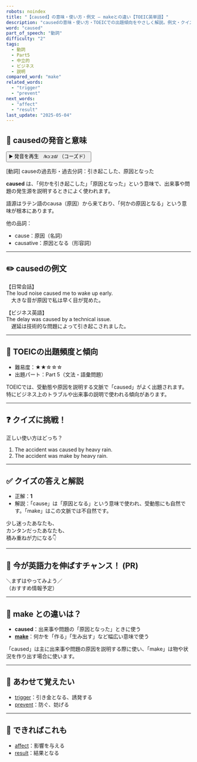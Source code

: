 ```yaml
---
robots: noindex
title: "【caused】の意味・使い方・例文 ― makeとの違い【TOEIC英単語】"
description: "causedの意味・使い方・TOEICでの出題傾向をやさしく解説。例文・クイズ付きでmakeとの違いもわかりやすく学べます。"
word: "caused"
part_of_speech: "動詞"
difficulty: "2"
tags:
  - 動詞
  - Part5
  - 中立的
  - ビジネス
  - 説明
compared_word: "make"
related_words:
  - "trigger"
  - "prevent"
next_words:
  - "affect"
  - "result"
last_update: "2025-05-04"
---
```


## 🔰 causedの発音と意味

<button class="play-audio" onclick="playTTS('caused')">
  <span class="play-audio-main">
    ▶️ 発音を再生　/kɔːzd/
  </span>
  <span class="play-audio-sub">
    （コーズド）
  </span>
</button>

[動詞] causeの過去形・過去分詞：引き起こした、原因となった

**caused** は、「何かを引き起こした」「原因となった」という意味で、出来事や問題の発生源を説明するときによく使われます。

語源はラテン語のcausa（原因）から来ており、「何かの原因となる」という意味が根本にあります。

他の品詞：  
- cause：原因（名詞）
- causative：原因となる（形容詞）

---

## ✏️ causedの例文

【日常会話】  
The loud noise caused me to wake up early.  
　大きな音が原因で私は早く目が覚めた。

【ビジネス英語】  
The delay was caused by a technical issue.  
　遅延は技術的な問題によって引き起こされました。

---

## 🎯 TOEICの出題頻度と傾向

- 難易度：★★☆☆☆
- 出題パート：Part 5（文法・語彙問題）

TOEICでは、受動態や原因を説明する文脈で「caused」がよく出題されます。特にビジネス上のトラブルや出来事の説明で使われる傾向があります。

---

## ❓ クイズに挑戦！

正しい使い方はどっち？

1. The accident was caused by heavy rain.  
2. The accident was make by heavy rain.

---

## ✅ クイズの答えと解説

- 正解：**1**
- 解説：「cause」は「原因となる」という意味で使われ、受動態にも自然です。「make」はこの文脈では不自然です。

少し迷ったあなたも、  
カンタンだったあなたも、  
積み重ねが力になる👇️

---

## 🚀 今が英語力を伸ばすチャンス！ (PR)

<div class="info-center">
＼まずはやってみよう／<br>  
（おすすめ情報予定）
</div>

---

## 🤔  make との違いは？

- **caused**：出来事や問題の「原因となった」ときに使う
- **[make](/word/make/)**：何かを「作る」「生み出す」など幅広い意味で使う

「caused」は主に出来事や問題の原因を説明する際に使い、「make」は物や状況を作り出す場合に使います。

---

## 🧩 あわせて覚えたい

- [trigger](/word/trigger/)：引き金となる、誘発する
- [prevent](/word/prevent/)：防ぐ、妨げる

---

## 📖 できればこれも

- [affect](/word/affect/)：影響を与える
- [result](/word/result/)：結果となる

<!-- cvid: aid47_bid08 -->
